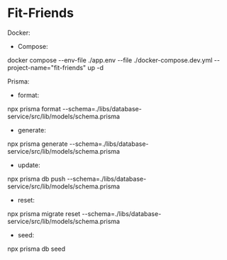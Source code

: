 # Fit-Friends

Docker:

- Compose:

docker compose --env-file ./app.env --file ./docker-compose.dev.yml --project-name="fit-friends" up -d



Prisma:

- format:

npx prisma format --schema=./libs/database-service/src/lib/models/schema.prisma

- generate:

npx prisma generate --schema=./libs/database-service/src/lib/models/schema.prisma

- update:

npx prisma db push --schema=./libs/database-service/src/lib/models/schema.prisma

- reset:

npx prisma migrate reset --schema=./libs/database-service/src/lib/models/schema.prisma

- seed:

npx prisma db seed